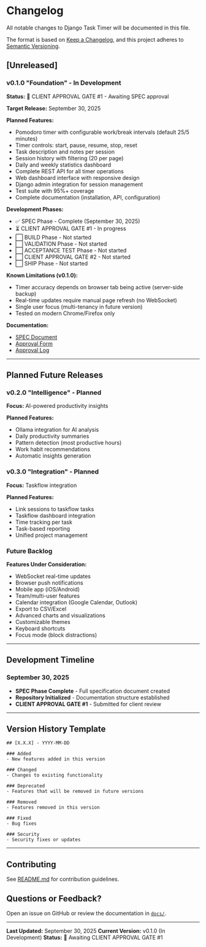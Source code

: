 # Changelog

All notable changes to Django Task Timer will be documented in this file.

The format is based on [Keep a Changelog](https://keepachangelog.com/en/1.0.0/),
and this project adheres to [Semantic Versioning](https://semver.org/spec/v2.0.0.html).

## [Unreleased]

### v0.1.0 "Foundation" - In Development

**Status:** 🚦 CLIENT APPROVAL GATE #1 - Awaiting SPEC approval

**Target Release:** September 30, 2025

**Planned Features:**
- Pomodoro timer with configurable work/break intervals (default 25/5 minutes)
- Timer controls: start, pause, resume, stop, reset
- Task description and notes per session
- Session history with filtering (20 per page)
- Daily and weekly statistics dashboard
- Complete REST API for all timer operations
- Web dashboard interface with responsive design
- Django admin integration for session management
- Test suite with 95%+ coverage
- Complete documentation (installation, API, configuration)

**Development Phases:**
- ✅ SPEC Phase - Complete (September 30, 2025)
- ⏳ CLIENT APPROVAL GATE #1 - In progress
- ⬜ BUILD Phase - Not started
- ⬜ VALIDATION Phase - Not started
- ⬜ ACCEPTANCE TEST Phase - Not started
- ⬜ CLIENT APPROVAL GATE #2 - Not started
- ⬜ SHIP Phase - Not started

**Known Limitations (v0.1.0):**
- Timer accuracy depends on browser tab being active (server-side backup)
- Real-time updates require manual page refresh (no WebSocket)
- Single user focus (multi-tenancy in future version)
- Tested on modern Chrome/Firefox only

**Documentation:**
- [SPEC Document](docs/specs/v0.1.0-spec.md)
- [Approval Form](docs/approvals/v0.1.0-spec-approval-form.md)
- [Approval Log](docs/approvals/approval-log.md)

---

## Planned Future Releases

### v0.2.0 "Intelligence" - Planned

**Focus:** AI-powered productivity insights

**Planned Features:**
- Ollama integration for AI analysis
- Daily productivity summaries
- Pattern detection (most productive hours)
- Work habit recommendations
- Automatic insights generation

### v0.3.0 "Integration" - Planned

**Focus:** Taskflow integration

**Planned Features:**
- Link sessions to taskflow tasks
- Taskflow dashboard integration
- Time tracking per task
- Task-based reporting
- Unified project management

### Future Backlog

**Features Under Consideration:**
- WebSocket real-time updates
- Browser push notifications
- Mobile app (iOS/Android)
- Team/multi-user features
- Calendar integration (Google Calendar, Outlook)
- Export to CSV/Excel
- Advanced charts and visualizations
- Customizable themes
- Keyboard shortcuts
- Focus mode (block distractions)

---

## Development Timeline

### September 30, 2025
- **SPEC Phase Complete** - Full specification document created
- **Repository Initialized** - Documentation structure established
- **CLIENT APPROVAL GATE #1** - Submitted for client review

---

## Version History Template

```
## [X.X.X] - YYYY-MM-DD

### Added
- New features added in this version

### Changed
- Changes to existing functionality

### Deprecated
- Features that will be removed in future versions

### Removed
- Features removed in this version

### Fixed
- Bug fixes

### Security
- Security fixes or updates
```

---

## Contributing

See [README.md](README.md) for contribution guidelines.

## Questions or Feedback?

Open an issue on GitHub or review the documentation in [`docs/`](docs/).

---

**Last Updated:** September 30, 2025
**Current Version:** v0.1.0 (In Development)
**Status:** 🚦 Awaiting CLIENT APPROVAL GATE #1
